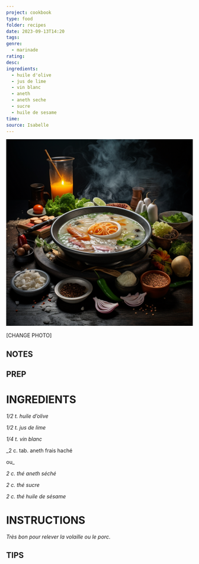 ```yaml
---
project: cookbook
type: food
folder: recipes
date: 2023-09-13T14:20
tags: 
genre:
  - marinade
rating: 
desc: 
ingredients:
  - huile d'olive
  - jus de lime
  - vin blanc
  - aneth
  - aneth seche
  - sucre
  - huile de sesame
time: 
source: Isabelle
---
```


![IMAGE](_default.png)


[CHANGE PHOTO]


## NOTES




## PREP


# INGREDIENTS

_1/2 t. huile d’olive_

_1/2 t. jus de lime_

_1/4 t. vin blanc_

_2 c. tab. aneth frais haché 

ou_

_2 c. thé aneth séché_

_2 c. thé sucre_

_2 c. thé huile de sésame_



# INSTRUCTIONS

_Très bon pour relever la volaille ou le porc._

## TIPS



